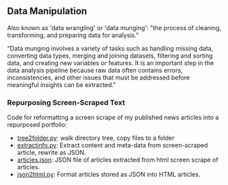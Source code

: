 ## Data Manipulation

Also known as 'data wrangling' or 'data munging': "the process of cleaning, transforming, and preparing data for analysis."

"Data munging involves a variety of tasks such as handling missing data, 
converting data types, merging and joining datasets, filtering and sorting data, 
and creating new variables or features. It is an important step in the data analysis pipeline 
because raw data often contains errors, inconsistencies, and other issues that must be addressed 
before meaningful insights can be extracted."

### Repurposing Screen-Scraped Text 

Code for reformatting a screen scrape of my published news articles into a repurposed portfolio:

- [tree2folder.py](https://github.com/jonfernq/Python-Utilities/blob/main/DataManipulation/tree2folder.py): walk directory tree, copy files to a folder 
- [extractinfo.py](https://github.com/jonfernq/Python-Utilities/blob/main/DataManipulation/extractinfo.py): Extract content and meta-data from screen-scraped article, rewrite as JSON.
- [articles.json](https://github.com/jonfernq/Python-Utilities/blob/main/DataManipulation/articles.json): JSON file of articles extracted from html screen scrape of articles. 
- [json2html.py](https://github.com/jonfernq/Python-Utilities/blob/main/DataManipulation/json2html.py): Format articles stored as JSON into HTML articles. 
